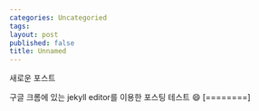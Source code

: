 ```yaml
---
categories: Uncategoried
tags: 
layout: post
published: false
title: Unnamed
---
```

새로운 포스트

구글 크롬에 있는 jekyll editor를 이용한 포스팅 테스트
:smile:
[========]
